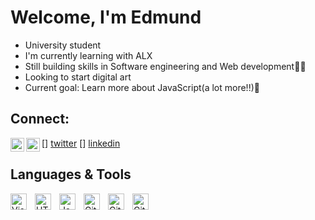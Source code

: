 # Welcome, I'm Edmund

- University student
- I'm currently learning with ALX
- Still building skills in Software engineering and Web development🏋️‍♂️
- Looking to start digital art
- Current goal: Learn more about JavaScript(a lot more!!)🎯


## Connect:

[<img align= "left" alt= "Edmund | Twitter" width= "22px" src="https://cdn.jsdelivr.net/npm/simple-icons@v3/icons/twitter.svg#gh-light-mode-only" />] [twitter]
[<img align= "left" alt= "Edmund | LinkedIn" width= "22px" src="https://cdn.jsdelivr.net/npm/simple-icons@v3/icons/linkedin.svg#gh-light-mode-only" />] [linkedin]


## Languages & Tools

<img align="left" alt="Visual Studio Code" width="26px" src="https://cdn.jsdelivr.net/gh/devicons/devicon/icons/vscode/vscode-original.svg" style="padding-right:10px;" />
<img align="left" alt="HTML5" width="26px" src="https://cdn.jsdelivr.net/gh/devicons/devicon/icons/html5/html5-original.svg" style="padding-right:10px;" />
<img align="left" alt="JavaScript" width="26px" src="https://cdn.jsdelivr.net/gh/devicons/devicon/icons/javascript/javascript-original.svg" style="padding-right:10px;" />
<img align="left" alt="Git" width="26px" src="https://cdn.jsdelivr.net/gh/devicons/devicon/icons/git/git-original.svg" style="padding-right:10px;" />
<img align="left" alt="GitHub" width="26px" src="https://user-images.githubusercontent.com/3369400/139447912-e0f43f33-6d9f-45f8-be46-2df5bbc91289.png#gh-dark-mode-only" style="padding-right:10px;" />
<img align="left" alt="GitHub" width="26px" src="https://user-images.githubusercontent.com/3369400/139448065-39a229ba-4b06-434b-bc67-616e2ed80c8f.png#gh-light-mode-only" style="padding-right:10px;" />



[linkedin]: https://linkedin.com/in/edmund-sagoe
[twitter]: https://twitter.com/edsegofvr

